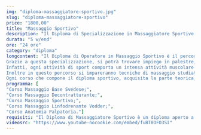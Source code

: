 ```yaml
---
img: "diploma-massaggiatore-sportivo.jpg"
slug: "diploma-massaggiatore-sportivo"
price: "1800,00"
title: "Massaggio Sportivo"
description: "Il Diploma di Specializzazione in Massaggiatore Sportivo è un percorso completo composto da 5 corsi ideato per tutti coloro che desiderano diventare massaggiatori qualificati per il settore sportivo e poter lavorare con atleti e squadre di tutte le discipline, professioniste e non, palestre, sale pesi etc..."
durata: "5 w/end"
ore: "24 ore"
category: "diploma"
longcontent: "Il Diploma di Operatore in Massaggio Sportivo è il percorso di studi ideale per chi desidera specializzarsi in queste tecniche adatte ad assistere gli atleti e poter trovare impiego in un settore in costante crescita come quello dello sport.
Grazie a questa specializzazione, si potrà trovare impiego in palestre, sale pesi, squadre sportive, piscine, assistenza ad atleti professionisti e non, etc...
Infatti, ogni attività di sport comporta un intensa attività muscolare che richiede lo smaltimento della fatica data da corse prolungate, scatti ripetuti, salti...
Inoltre in questo percorso si impareranno tecniche di massaggio studiate apposta per massimizzare la prestazione sportiva pre, infra e post gara.
Ogni corso che compone il diploma sportivo, acquisita la parte teorica, verterà principalmente sulla parte di pratica concentrandosi all&apos;apprendimento delle tecniche del massaggio e degli schemi di lavoro in modo tale da mettere l&apos;allievo in condizione, una volta terminato il percorso, di praticare in totale autonomia."
programma: [
"Corso Massaggio Base Svedese;",
"Corso Massaggio Decontratturante;",
"Corso Massaggio Sportivo;",
"Corso Massaggio Linfodrenante Vodder;",
"Corso Anatomia Palpatoria."]
requisiti: "Il Diploma di Massaggiatore Sportivo è un diploma aperto a tutti poichè completo e in grado di portare l' allievo con la passione per il mondo del benessere, anche totalmente a digiuno delle tecniche di massaggio, a diventare professionista."
videosrc: "https://www.youtube-nocookie.com/embed/fuBT8OFO3SI"
---
```

